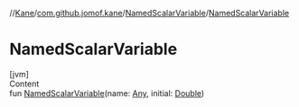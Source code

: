 //[Kane](../../index.md)/[com.github.jomof.kane](../index.md)/[NamedScalarVariable](index.md)/[NamedScalarVariable](-named-scalar-variable.md)



# NamedScalarVariable  
[jvm]  
Content  
fun [NamedScalarVariable](-named-scalar-variable.md)(name: [Any](https://kotlinlang.org/api/latest/jvm/stdlib/kotlin/-any/index.html), initial: [Double](https://kotlinlang.org/api/latest/jvm/stdlib/kotlin/-double/index.html))  



